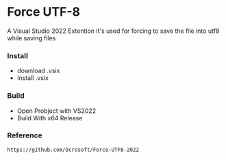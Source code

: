 # Force UTF-8 
A Visual Studio 2022 Extention
it's used for forcing to save the file into utf8 while saving files


### Install
- download .vsix
- install .vsix

### Build
- Open Probject with VS2022
- Build With x64 Release

### Reference
	https://github.com/Ocrosoft/Force-UTF8-2022
